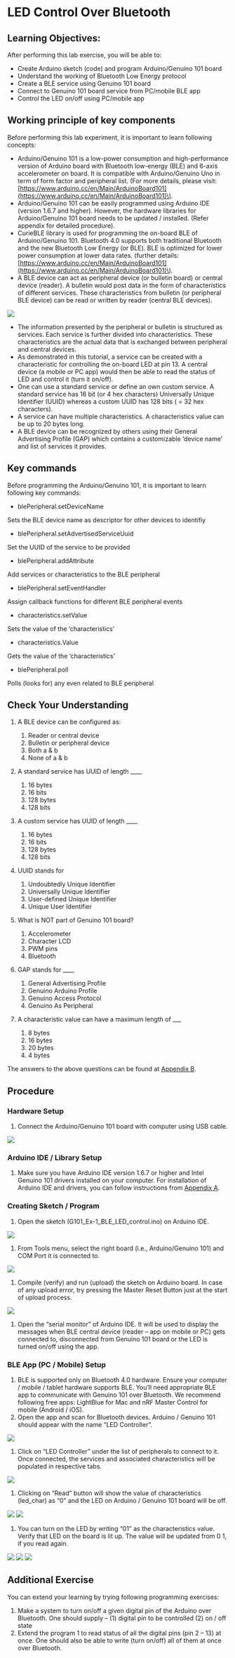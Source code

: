 # LED Control Over Bluetooth

## Learning Objectives:

After performing this lab exercise, you will be able to:

* Create Arduino sketch \(code\) and program Arduino/Genuino 101 board
* Understand the working of Bluetooth Low Energy protocol
* Create a BLE service using Genuino 101 board
* Connect to Genuino 101 board service from PC/mobile BLE app
* Control the LED on/off using PC/mobile app

## Working principle of key components

Before performing this lab experiment, it is important to learn following concepts:

* Arduino/Genuino 101 is a low-power consumption and high-performance version of Arduino board with Bluetooth low-energy \(BLE\) and 6-axis accelerometer on board. It is compatible with Arduino/Genuino Uno in term of form factor and peripheral list. \(For more details, please visit: [https://www.arduino.cc/en/Main/ArduinoBoard101](https://www.arduino.cc/en/Main/ArduinoBoard101)\).
* Arduino/Genuino 101 can be easily programmed using Arduino IDE \(version 1.6.7 and higher\). However, the hardware libraries for Arduino/Genuino 101 board needs to be updated / installed. \(Refer appendix for detailed procedure\).
* CurieBLE library is used for programming the on-board BLE of Arduino/Genuino 101. Bluetooth 4.0 supports both traditional Bluetooth and the new Bluetooth Low Energy \(or BLE\). BLE is optimized for lower power consumption at lower data rates. \(further details: [https://www.arduino.cc/en/Main/ArduinoBoard101](https://www.arduino.cc/en/Main/ArduinoBoard101)\).
* A BLE device can act as peripheral device \(or bulletin board\) or central device \(reader\). A bulletin would post data in the form of characteristics of different services. These characteristics from bulletin \(or peripheral BLE device\) can be read or written by reader \(central BLE devices\).

![](../../../.gitbook/assets/ble%20%281%29.jpg)

* The information presented by the peripheral or bulletin is structured as services. Each service is further divided into characteristics. These characteristics are the actual data that is exchanged between peripheral and central devices.
* As demonstrated in this tutorial, a service can be created with a characteristic for controlling the on-board LED at pin 13. A central device \(a mobile or PC app\) would then be able to read the status of LED and control it \(turn it on/off\).
* One can use a standard service or define an own custom service. A standard service has 16 bit \(or 4 hex characters\) Universally Unique Identifier \(UUID\) whereas a custom UUID has 128 bits \( = 32 hex characters\).
* A service can have multiple characteristics. A characteristics value can be up to 20 bytes long.
* A BLE device can be recognized by others using their General Advertising Profile \(GAP\) which contains a customizable ‘device name’ and list of services it provides.

## Key commands

Before programming the Arduino/Genuino 101, it is important to learn following key commands:

* blePeripheral.setDeviceName

Sets the BLE device name as descriptor for other devices to identifiy

* blePeripheral.setAdvertisedServiceUuid

Set the UUID of the service to be provided

* blePeripheral.addAttribute

Add services or characteristics to the BLE peripheral

* blePeripheral.setEventHandler

Assign callback functions for different BLE peripheral events

* characteristics.setValue

Sets the value of the ‘characteristics’

* characteristics.Value

Gets the value of the ‘characteristics’

* blePeripheral.poll

Polls \(looks for\) any even related to BLE peripheral

## Check Your Understanding

1. A BLE device can be configured as:
   1. Reader or central device
   2. Bulletin or peripheral device
   3. Both a & b
   4. None of a & b
2. A standard service has UUID of length \_\_\_\_
   1. 16 bytes
   2. 16 bits
   3. 128 bytes
   4. 128 bits
3. A custom service has UUID of length \_\_\_\_
   1. 16 bytes
   2. 16 bits
   3. 128 bytes
   4. 128 bits
4. UUID stands for
   1. Undoubtedly Unique Identifier
   2. Universally Unique Identifier
   3. User-defined Unique Identifier
   4. Unique User Identifier
5. What is NOT part of Genuino 101 board?
   1. Accelerometer
   2. Character LCD
   3. PWM pins
   4. Bluetooth
6. GAP stands for \_\_\_\_
   1. General Advertising Profile
   2. Genuino Arduino Profile
   3. Genuino Access Protocol
   4. Genuino As Peripheral
7. A characteristic value can have a maximum length of \_\_\_

   1. 8 bytes
   2. 16 bytes
   3. 20 bytes
   4. 4 bytes

The answers to the above questions can be found at [Appendix B](appendices/appendix-b.md).

## Procedure

### Hardware Setup

1. Connect the Arduino/Genuino 101 board with computer using USB cable.

![](../../../.gitbook/assets/3%20%2815%29.png)

### Arduino IDE / Library Setup

1. Make sure you have Arduino IDE version 1.6.7 or higher and Intel Genuino 101 drivers installed on your computer. For installation of Arduino IDE and drivers, you can follow instructions from [Appendix A](appendices/appendix-a.md).

### Creating Sketch / Program

1. Open the sketch \(G101\_Ex-1\_BLE\_LED\_control.ino\) on Arduino IDE.

![](../../../.gitbook/assets/4%20%2814%29.png)

1. From Tools menu, select the right board \(i.e., Arduino/Genuino 101\) and COM Port it is connected to.

![](../../../.gitbook/assets/5%20%2816%29.png)

1. Compile \(verify\) and run \(upload\) the sketch on Arduino board. In case of any upload error, try pressing the Master Reset Button just at the start of upload process.

![](../../../.gitbook/assets/6%20%286%29.png)

1. Open the “serial monitor” of Arduino IDE. It will be used to display the messages when BLE central device \(reader – app on mobile or PC\) gets connected to, disconnected from Genuino 101 board or the LED is turned on/off using the app.

### BLE App \(PC / Mobile\) Setup

1. BLE is supported only on Bluetooth 4.0 hardware. Ensure your computer / mobile / tablet hardware supports BLE. You’ll need appropriate BLE app to communicate with Genuino 101 over Bluetooth. We recommend following free apps: LightBlue for Mac and nRF Master Control for mobile \(Android / iOS\).
2. Open the app and scan for Bluetooth devices. Arduino / Genuino 101 should appear with the name “LED Controller”.

![](../../../.gitbook/assets/7%20%282%29.png)

1. Click on “LED Controller” under the list of peripherals to connect to it. Once connected, the services and associated characteristics will be populated in respective tabs.

![](../../../.gitbook/assets/8%20%288%29.png)

1. Clicking on “Read” button will show the value of characteristics \(led\_char\) as “0” and the LED on Arduino / Genuino 101 board will be off.

![](../../../.gitbook/assets/9%20%287%29.png) ![](../../../.gitbook/assets/10%20%284%29.png)

1. You can turn on the LED by writing “01” as the characteristics value. Verify that LED on the board is lit up. The value will be updated from 0 1, if you read again.

![](../../../.gitbook/assets/11%20%281%29.png) ![](../../../.gitbook/assets/12%20%286%29.png) ![](../../../.gitbook/assets/13%20%286%29.png)

## Additional Exercise

You can extend your learning by trying following programming exercises:

1. Make a system to turn on/off a given digital pin of the Arduino over Bluetooth. One should supply – \(1\) digital pin to be controlled \(2\) on / off state
2. Extend the program 1 to read status of all the digital pins \(pin 2 – 13\) at once. One should also be able to write \(turn on/off\) all of them at once over Bluetooth.

